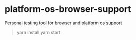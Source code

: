 # platform-os-browser-support
Personal testing tool for browser and platform os support

> yarn install
> yarn start


